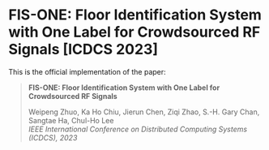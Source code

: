 # FIS-ONE: Floor Identification System with One Label for Crowdsourced RF Signals [ICDCS 2023]

This is the official implementation of the paper: <br/>
> **FIS-ONE: Floor Identification System with One Label for Crowdsourced RF Signals**
> 
> Weipeng Zhuo, Ka Ho Chiu, Jierun Chen, Ziqi Zhao, S.-H. Gary Chan, Sangtae Ha, Chul-Ho Lee       
> *IEEE International Conference on Distributed Computing Systems (ICDCS), 2023*
